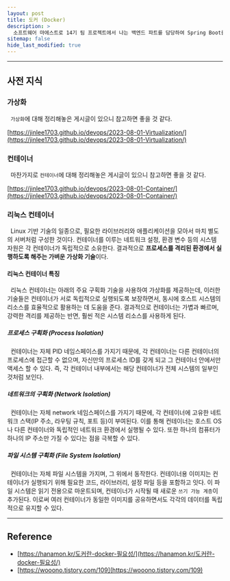 ```yaml
---
layout: post
title: 도커 (Docker)
description: >
  소프트웨어 마에스트로 14기 팀 프로젝트에서 나는 백엔드 파트를 담당하여 Spring Boot를 통한 WAS 개발을 하게 되었다. Docker를 우리 프로젝트에 도입하게 된다면 우리 프로젝트에 어떠한 이점이 있는 지 학습 차 게시글을 작성하게 되었다.
sitemap: false
hide_last_modified: true
---
```


---

## 사전 지식

### 가상화

&nbsp; `가상화`에 대해 정리해놓은 게시글이 있으니 참고하면 좋을 것 같다.

[https://jinlee1703.github.io/devops/2023-08-01-Virtualization/](https://jinlee1703.github.io/devops/2023-08-01-Virtualization/)

### 컨테이너

&nbsp; 마찬가지로 `컨테이너`에 대해 정리해놓은 게시글이 있으니 참고하면 좋을 것 같다.

[https://jinlee1703.github.io/devops/2023-08-01-Container/](https://jinlee1703.github.io/devops/2023-08-01-Container/)

### 리눅스 컨테이너

&nbsp; Linux 기반 기술의 일종으로, 필요한 라이브러리와 애플리케이션을 모아서 마치 별도의 서버처럼 구성한 것이다. 컨테이너를 이루는 네트워크 설정, 환경 변수 등의 시스템 자원은 각 컨테이너가 독립적으로 소유한다. 결과적으로 **프로세스를 격리된 환경에서 실행하도록 해주는 가벼운 가상화 기술**이다.

#### 리눅스 컨테이너 특징

&nbsp; 리눅스 컨테이너는 아래의 주요 구획화 기술을 사용하여 가상화를 제공하는데, 이러한 기술들은 컨테이너가 서로 독립적으로 실행되도록 보장하면서, 동시에 호스트 시스템의 리소스를 효율적으로 활용하는 데 도움을 준다. 결과적으로 컨테이너는 가볍과 빠르며, 강력한 격리를 제공하는 반면, 훨씬 적은 시스템 리소스를 사용하게 된다.

##### 프로세스 구획화 (Process Isolation)

&nbsp; 컨테이너는 자체 PID 네임스페이스를 가지기 때문에, 각 컨테이너는 다른 컨테이너의 프로세스에 접근할 수 없으며, 자신만의 프로세스 ID를 갖게 되고 그 컨테이너 안에서만 액세스 할 수 있다. 즉, 각 컨테이너 내부에서는 해당 컨테이너가 전체 시스템의 일부인 것처럼 보인다.

##### 네트워크의 구획화 (Network Isolation)

&nbsp; 컨테이너는 자체 network 네임스페이스를 가지기 때문에, 각 컨테이너에 고유한 네트워크 스택(IP 주소, 라우팅 규칙, 포트 등)이 부여된다. 이를 통해 컨테이너는 호스트 OS나 다른 컨테이너와 독립적인 네트워크 환경에서 실행될 수 있다. 또한 하나의 컴퓨터가 하나의 IP 주소만 가질 수 있다는 점을 극복할 수 있다.

##### 파일 시스템 구획화 (File System Isolation)

&nbsp; 컨테이너는 자체 파일 시스템을 가지며, 그 위에서 동작한다. 컨테이너용 이미지는 컨테이너가 실행되기 위해 필요한 코드, 라이브러리, 설정 파일 등을 포함하고 잇다. 이 파일 시스템은 읽기 전용으로 마운트되며, 컨테이너가 시작될 때 새로운 `쓰기 가능 계층`이 추가된다. 이로써 여러 컨테이너가 동일한 이미지를 공유하면서도 각각의 데이터를 독립적으로 유지할 수 있다.

---

## Reference

- [https://hanamon.kr/도커란-docker-필요성/](https://hanamon.kr/도커란-docker-필요성/)
- [https://wooono.tistory.com/109](https://wooono.tistory.com/109)
